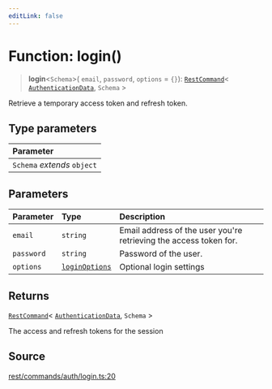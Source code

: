 ```yaml
---
editLink: false
---
```


# Function: login()

> **login**\<`Schema`\>( `email`, `password`, `options` = `{}`):
> [`RestCommand`](../interfaces/interface.RestCommand.md)\<
> [`AuthenticationData`](../../auth/interfaces/interface.AuthenticationData.md), `Schema` \>

Retrieve a temporary access token and refresh token.

## Type parameters

| Parameter                   |
| :-------------------------- |
| `Schema` _extends_ `object` |

## Parameters

| Parameter  | Type                                                      | Description                                                       |
| :--------- | :-------------------------------------------------------- | :---------------------------------------------------------------- |
| `email`    | `string`                                                  | Email address of the user you're retrieving the access token for. |
| `password` | `string`                                                  | Password of the user.                                             |
| `options`  | [`loginOptions`](../interfaces/interface.loginOptions.md) | Optional login settings                                           |

## Returns

[`RestCommand`](../interfaces/interface.RestCommand.md)\<
[`AuthenticationData`](../../auth/interfaces/interface.AuthenticationData.md), `Schema` \>

The access and refresh tokens for the session

## Source

[rest/commands/auth/login.ts:20](https://github.com/directus/directus/blob/7789a6c53/sdk/src/rest/commands/auth/login.ts#L20)

